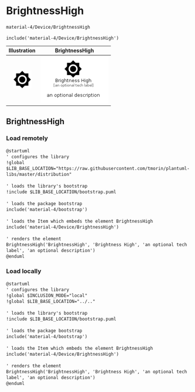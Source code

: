 # BrightnessHigh


```text
material-4/Device/BrightnessHigh
```

```text
include('material-4/Device/BrightnessHigh')
```



| Illustration | BrightnessHigh |
| :---: | :---: |
| ![illustration for Illustration](../../material-4/Device/BrightnessHigh.png) | ![illustration for BrightnessHigh](../../material-4/Device/BrightnessHigh.Local.png) |




## BrightnessHigh

### Load remotely
```plantuml
@startuml
' configures the library
!global $LIB_BASE_LOCATION="https://raw.githubusercontent.com/tmorin/plantuml-libs/master/distribution"

' loads the library's bootstrap
!include $LIB_BASE_LOCATION/bootstrap.puml

' loads the package bootstrap
include('material-4/bootstrap')

' loads the Item which embeds the element BrightnessHigh
include('material-4/Device/BrightnessHigh')

' renders the element
BrightnessHigh('BrightnessHigh', 'Brightness High', 'an optional tech label', 'an optional description')
@enduml
```

### Load locally
```plantuml
@startuml
' configures the library
!global $INCLUSION_MODE="local"
!global $LIB_BASE_LOCATION="../.."

' loads the library's bootstrap
!include $LIB_BASE_LOCATION/bootstrap.puml

' loads the package bootstrap
include('material-4/bootstrap')

' loads the Item which embeds the element BrightnessHigh
include('material-4/Device/BrightnessHigh')

' renders the element
BrightnessHigh('BrightnessHigh', 'Brightness High', 'an optional tech label', 'an optional description')
@enduml
```

